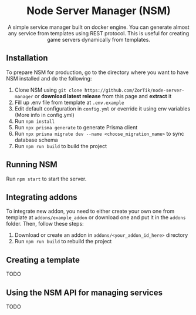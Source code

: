 <div align="center">

# Node Server Manager (NSM)
A simple service manager built on docker engine. You can generate almost any service from templates using REST protocol. This is useful for creating game servers dynamically from templates.
</div>

## Installation
To prepare NSM for production, go to the directory where you want to have NSM installed and do the following:
1. Clone NSM using `git clone https://github.com/ZorTik/node-server-manager` or **download latest release** from this page and **extract** it
2. Fill up .env file from template at `.env.example`
3. Edit default configuration in `config.yml` or override it using env variables (More info in config.yml)
4. Run `npm install`
5. Run `npx prisma generate` to generate Prisma client
6. Run `npx prisma migrate dev --name <choose_migration_name>` to sync database schema
7. Run `npm run build` to build the project

## Running NSM
Run `npm start` to start the server.

## Integrating addons
To integrate new addon, you need to either create your own one from template at `addons/example_addon` or download one and put it in the `addons` folder.
Then, follow these steps:
1. Download or create an addon in `addons/<your_addon_id_here>` directory
2. Run `npm run build` to rebuild the project

## Creating a template
TODO
## Using the NSM API for managing services
TODO